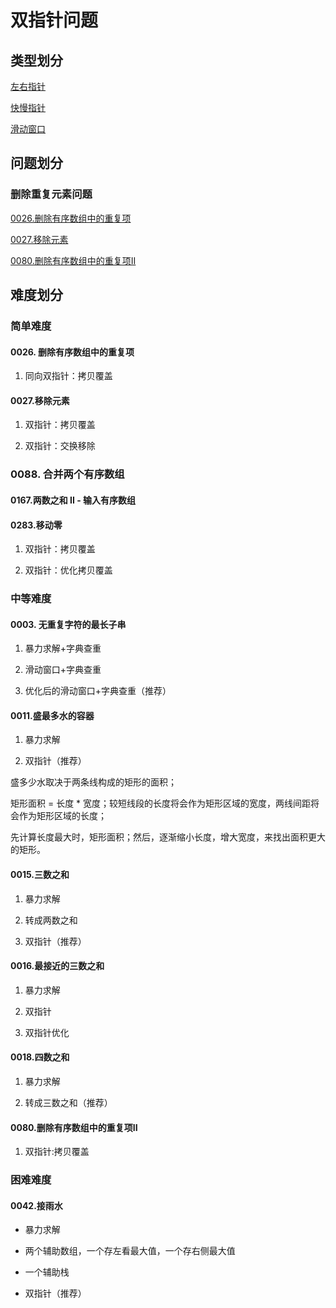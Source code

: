 # 双指针问题

## 类型划分

[左右指针](必知：左右指针.md)

[快慢指针](必知：快慢指针.md)

[滑动窗口](必知：滑动窗口.md)


## 问题划分

### 删除重复元素问题

[0026.删除有序数组中的重复项](0026.删除有序数组中的重复项.md)

[0027.移除元素](0027.移除元素.md)

[0080.删除有序数组中的重复项II](0080.删除有序数组中的重复项II.md)


## 难度划分

### 简单难度

#### 0026. 删除有序数组中的重复项

1. 同向双指针：拷贝覆盖


#### 0027.移除元素

1. 双指针：拷贝覆盖

2. 双指针：交换移除

### 0088. 合并两个有序数组


#### 0167.两数之和 II - 输入有序数组

#### 0283.移动零

1. 双指针：拷贝覆盖

2. 双指针：优化拷贝覆盖



### 中等难度

#### 0003. 无重复字符的最长子串

1. 暴力求解+字典查重

2. 滑动窗口+字典查重

3. 优化后的滑动窗口+字典查重（推荐）

#### 0011.盛最多水的容器

1. 暴力求解

2. 双指针（推荐）

  盛多少水取决于两条线构成的矩形的面积；
  
  矩形面积 = 长度 * 宽度；较短线段的长度将会作为矩形区域的宽度，两线间距将会作为矩形区域的长度；
  
  先计算长度最大时，矩形面积；然后，逐渐缩小长度，增大宽度，来找出面积更大的矩形。


#### 0015.三数之和

1. 暴力求解

2. 转成两数之和

3. 双指针（推荐）


#### 0016.最接近的三数之和

1. 暴力求解

2. 双指针

3. 双指针优化


#### 0018.四数之和

1. 暴力求解

2. 转成三数之和（推荐）


#### 0080.删除有序数组中的重复项II

1. 双指针:拷贝覆盖


### 困难难度

#### 0042.接雨水

* 暴力求解

* 两个辅助数组，一个存左看最大值，一个存右侧最大值

* 一个辅助栈

* 双指针（推荐）



